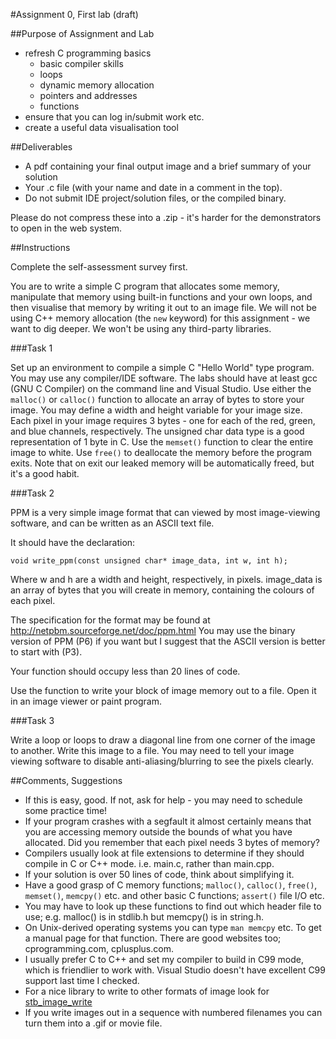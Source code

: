 #Assignment 0, First lab (draft)

##Purpose of Assignment and Lab

* refresh C programming basics
  * basic compiler skills
  * loops
  * dynamic memory allocation
  * pointers and addresses
  * functions
* ensure that you can log in/submit work etc.
* create a useful data visualisation tool

##Deliverables

* A pdf containing your final output image and a brief summary of your solution
* Your .c file (with your name and date in a comment in the top).
* Do not submit IDE project/solution files, or the compiled binary.

Please do not compress these into a .zip - it's harder for the demonstrators to
open in the web system.

##Instructions

Complete the self-assessment survey first.

You are to write a simple C program that allocates some memory, manipulate that
memory using built-in functions and your own loops, and then visualise that
memory by writing it out to an image file. We will not be using C++ memory
allocation (the `new` keyword) for this assignment - we want to dig deeper. We
won't be using any third-party libraries.

###Task 1

Set up an environment to compile a simple C "Hello World" type program. You
may use any compiler/IDE software. The labs should have at least gcc (GNU C
Compiler) on the command line and Visual Studio.
Use either the `malloc()` or `calloc()` function to allocate an array of bytes to store your image.
You may define a width and height variable for your image size.
Each pixel in your image requires 3 bytes - one for each of the red, green, and
blue channels, respectively.
The unsigned char data type is a good representation of 1 byte in C.
Use the `memset()` function to clear the entire image to white.
Use `free()` to deallocate the memory before the program exits. Note that on exit
our leaked memory will be automatically freed, but it's a good habit.

###Task 2

PPM is a very simple image format that can viewed by most image-viewing
software, and can be written as an ASCII text file.

It should have the declaration:

    void write_ppm(const unsigned char* image_data, int w, int h);

Where w and h are a width and height, respectively, in pixels. image_data is an
array of bytes that you will create in memory, containing the colours of each
pixel.

The specification for the format may be found at http://netpbm.sourceforge.net/doc/ppm.html
You may use the binary version of PPM (P6) if you want but I suggest that the ASCII
version is better to start with (P3).

Your function should occupy less than 20 lines of code.

Use the function to write your block of image memory out to a file. Open it
in an image viewer or paint program.

###Task 3

Write a loop or loops to draw a diagonal line from one corner of the image to
another.
Write this image to a file.
You may need to tell your image viewing software to disable anti-aliasing/blurring
to see the pixels clearly.

##Comments, Suggestions

* If this is easy, good. If not, ask for help - you may need to schedule some
practice time!
* If your program crashes with a segfault it almost certainly means that you
are accessing memory outside the bounds of what you have allocated. Did you
remember that each pixel needs 3 bytes of memory?
* Compilers usually look at file extensions to determine if they should compile
in C or C++ mode. i.e. main.c, rather than main.cpp.
* If your solution is over 50 lines of code, think about simplifying it.
* Have a good grasp of C memory functions; `malloc()`, `calloc()`, `free()`,
`memset()`, `memcpy()` etc. and other basic C functions; `assert()` file I/O etc.
* You may have to look up these functions to find out which header file to use;
e.g. malloc() is in stdlib.h but memcpy() is in string.h.
* On Unix-derived operating systems you can type `man memcpy` etc. To get a
manual page for that function. There are good websites too; cprogramming.com,
cplusplus.com.
* I usually prefer C to C++ and set my compiler to build in C99 mode, which is
friendlier to work with. Visual Studio doesn't have excellent C99 support last
time I checked.
* For a nice library to write to other formats of image look for [stb_image_write](https://github.com/nothings/stb/blob/master/stb_image_write.h)
* If you write images out in a sequence with numbered filenames you can turn them
into a .gif or movie file.

